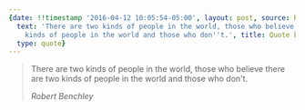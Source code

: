 ```yaml
---
{date: !!timestamp '2016-04-12 10:05:54-05:00', layout: post, source: Robert Benchley,
  text: 'There are two kinds of people in the world, those who believe there are two
    kinds of people in the world and those who don''t.', title: Quote by Robert Benchley,
  type: quote}
---
```

> There are two kinds of people in the world, those who believe there are two kinds of people in the world and those who don't.
> 
> <cite>Robert Benchley</cite>